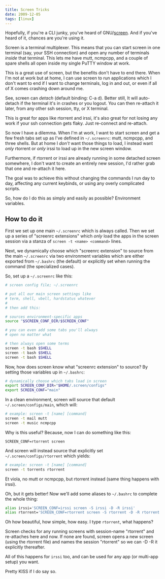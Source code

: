 ```yaml
---
title: Screen Tricks
date: 2009-12-05
tags: [linux]
---
```


Hopefully, if you're a CLI junky, you've heard of GNU/[screen][]. And if 
you've heard of it, chances are you're using it.

Screen is a terminal multiplexer. This means that you can start screen 
in one terminal (say, your SSH connection) and open any number of 
terminals *inside* that terminal. This lets me have mutt, ncmpcpp, and a 
couple of spare shells all open inside my single PuTTY window at work.

This is a great use of screen, but the benefits don't have to end there. 
When I'm not at work but at home, I can use screen to run applications 
which I don't want to end if I want to change terminals, log in and out, 
or even if all of X comes crashing down around me.

See, screen can *detach* (default binding: C-a d). Better still, It will 
auto-detach if the terminal it's in crashes or you logout. You can then 
re-attach it later, from any other ssh session, tty, or X terminal.

This is great for apps like rtorrent and irssi, it's also great for not 
losing any work if your ssh connection gets flaky. Just re-connect and 
re-attach.

So now I have a dilemma. When I'm at work, I want to start screen and 
get a few fresh tabs set up as I've defined in `~/.screenrc`: mutt, 
ncmpcpp, and three shells. But at home I *don't* want those things to 
load, I instead want *only* rtorrent or *only* irssi to load up in the 
new screen window.

Furthermore, if rtorrent or irssi are already running in some detached 
screen somewhere, I don't want to create an entirely new session, I'd 
rather grab that one and re-attach it here.

The goal was to achieve this without changing the commands I run day to 
day, affecting any current keybinds, or using any overly complicated 
scripts.

So, how do I do this as simply and easily as possible? Environment 
variables.

## How to do it

First we set up one main `~/.screenrc` which is always called. Then we 
set up a series of "screenrc extensions" which *only* load the apps in 
the screen session via a stanza of `screen -t <name> <command>` lines.

Next, we dynamically choose which "screenrc extension" to source from 
the main `~/.screenrc` via two environment variables which are either 
exported from `~/.bashrc` (the default) or explicitly set when running 
the command (the specialized cases).

So, set up a `~/.screenrc` like this:

```bash 
# screen config file; ~/.screenrc

# put all our main screen settings like
# term, shell, vbell, hardstatus whatever
#
# then add this:

# sources environment-specific apps
source "$SCREEN_CONF_DIR/$SCREEN_CONF"

# you can even add some tabs you'll always
# open no matter what

# then always open some terms
screen -t bash $SHELL
screen -t bash $SHELL
screen -t bash $SHELL
```

Now, how does screen know what "screenrc extension" to source? By 
setting those variables up in `~/.bashrc`:

```bash 
# dynamically choose which tabs load in screen
export SCREEN_CONF_DIR="$HOME/.screen/configs"
export SCREEN_CONF="main"
```

In a clean environment, screen will source that default 
`~/.screen/configs/main`, which will:

```bash 
# example: screen -t [name] [command]
screen -t mail mutt
screen -t music ncmpcpp
```

Why is this useful? Because, now I can do something like this:

    SCREEN_CONF=rtorrent screen

And screen will instead source that explicitly set 
`~/.screen/configs/rtorrent` which yields:

```bash 
# example: screen -t [name] [command]
screen -t torrents rtorrent 
```

Et viola, no mutt or ncmpcpp, but rtorrent instead (same thing happens 
with irssi).

Oh, but it gets better! Now we'll add some aliases to `~/.bashrc` to 
complete the whole thing:

```bash 
alias irssi='SCREEN_CONF=irssi screen -S irssi -D -R irssi'
alias rtorrent='SCREEN_CONF=rtorrent screen -S rtorrent -D -R rtorrent'
```

Oh how beautiful, how simple, how easy. I type `rtorrent`, what happens?

Screen checks for any running screens with session-name "rtorrent" and 
re-attaches here and now. If none are found, screen opens a new screen 
(using the rtorrent file) and names the session "rtorrent" so we can -D 
-R it explicitly thereafter.

All of this happens for `irssi` too, and can be used for any app (or 
multi-app setup) you want.

Pretty KISS if I do say so.

[screen]: http://www.gnu.org/software/screen/ "screen at gnu.org"
